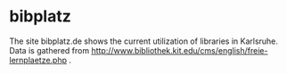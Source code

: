 bibplatz
========

The site bibplatz.de shows the current utilization of libraries in Karlsruhe. Data is gathered from http://www.bibliothek.kit.edu/cms/english/freie-lernplaetze.php .
